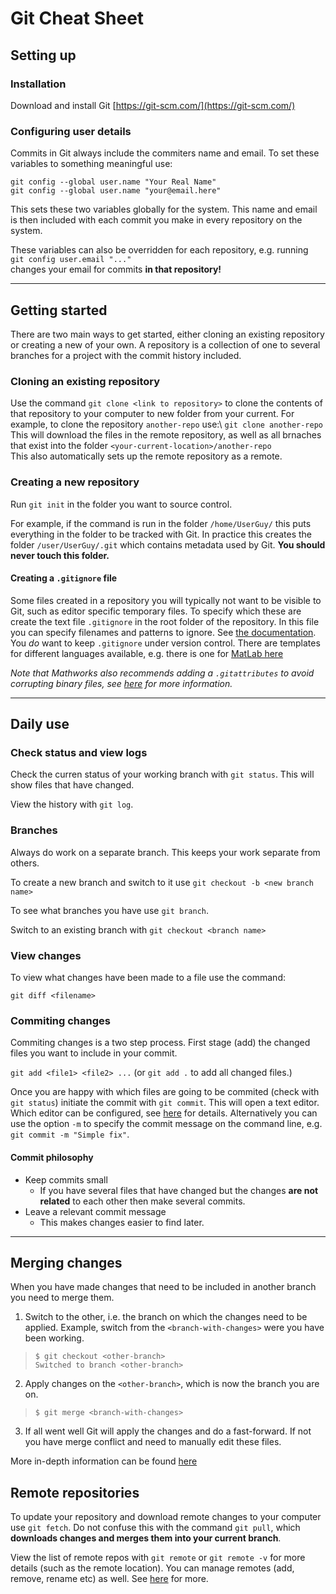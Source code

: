 # Git Cheat Sheet

## Setting up

### Installation
Download and install Git [https://git-scm.com/](https://git-scm.com/)

### Configuring user details

Commits in Git always include the commiters name and email. To set these variables to something meaningful use:

`git config --global user.name "Your Real Name"`\
`git config --global user.name "your@email.here"`

This sets these two variables globally for the system. This name and email is then included with each commit you make in every repository on the system.

These variables can also be overridden for each repository, e.g. running\
`git config user.email "..."`\
changes your email for commits **in that repository!**

---

## Getting started

There are two main ways to get started, either cloning an existing repository or creating a new of your own. A repository is a collection of one to several branches for a project with the commit history included.

### Cloning an existing repository

Use the command `git clone <link to repository>` to clone the contents of that repository to your computer to new folder from your current. For example, to clone the repository `another-repo` use:\ `git clone another-repo`\
This will download the files in the remote repository, as well as all brnaches that exist into the folder `<your-current-location>/another-repo`\
This also automatically sets up the remote repository as a remote. 

### Creating a new repository

Run `git init` in the folder you want to source control.

For example, if the command is run in the folder `/home/UserGuy/` this puts everything in the folder to be tracked with Git. In practice this creates the folder `/user/UserGuy/.git` which contains metadata used by Git. **You should never touch this folder.** 

#### Creating a `.gitignore` file

Some files created in a repository you will typically not want to be visible to Git, such as editor specific temporary files. To specify which these are create the text file `.gitignore` in the root folder of the repository. In this file you can specify filenames and patterns to ignore. See [the documentation](https://git-scm.com/docs/gitignore). You *do* want to keep `.gitignore` under version control. There are templates for different languages available, e.g. there is one for [MatLab here](https://github.com/github/gitignore/blob/master/Global/MATLAB.gitignore)

*Note that Mathworks also recommends adding a `.gitattributes` to avoid corrupting binary files, see [here](https://se.mathworks.com/help/matlab/matlab_prog/set-up-git-source-control.html) for more information.*

---
## Daily use

### Check status and view logs

Check the curren status of your working branch with `git status`. This will show files that have changed.

View the history with `git log`.

### Branches
Always do work on a separate branch. This keeps your work separate from others.

To create a new branch and switch to it use `git checkout -b <new branch name>`

To see what branches you have use `git branch`.

Switch to an existing branch with `git checkout <branch name>`

### View changes

To view what changes have been made to a file use the command:

`git diff <filename>`

### Commiting changes

Commiting changes is a two step process. First stage (add) the changed files you want to include in your commit.

`git add <file1> <file2> ...`  (or `git add .` to add all changed files.)

Once you are happy with which files are going to be commited (check with `git status`) initiate the commit with `git commit`. This will open a text editor. Which editor can be configured, see [here](https://git-scm.com/book/en/v2/Customizing-Git-Git-Configuration) for details. Alternatively you can use the option `-m` to specify the commit message on the command line, e.g. `git commit -m "Simple fix"`.

#### Commit philosophy

- Keep commits small
  * If you have several files that have changed but the changes **are not related** to each other then make several commits. 
- Leave a relevant commit message
  * This makes changes easier to find later.

---

## Merging changes

When you have made changes that need to be included in another branch you need to merge them. 
1. Switch to the other, i.e. the branch on which the changes need to be applied. Example, switch from the `<branch-with-changes>` were you have been working.

> `$ git checkout <other-branch>`\
> `Switched to branch <other-branch>`

2. Apply changes on the `<other-branch>`, which is now the branch you are on.
> `$ git merge <branch-with-changes>`

3. If all went well Git will apply the changes and do a fast-forward. If not you have merge conflict and need to manually edit these files. 

More in-depth information can be found [here](https://git-scm.com/docs/git-merge)


## Remote repositories

To update your repository and download remote changes to your computer use `git fetch`. Do not confuse this with the command `git pull`, which **downloads changes and merges them into your current branch**.

View the list of remote repos with `git remote` or `git remote -v` for more details (such as the remote location).
You can manage remotes (add, remove, rename etc) as well. See [here](https://git-scm.com/docs/git-remote) for more.




 